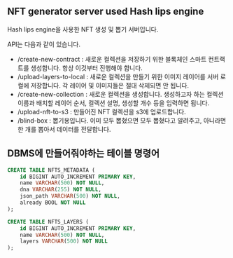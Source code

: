 ## NFT generator server used Hash lips engine

Hash lips engine을 사용한 NFT 생성 및 뽑기 서버입니다.

API는 다음과 같이 있습니다.

+ /create-new-contract : 새로운 컬렉션을 저장하기 위한 블록체인 스마트 컨트랙트를 생성합니다. 항상 이것부터 진행해야 합니다.
+ /upload-layers-to-local : 새로운 컬렉션을 만들기 위한 이미지 레이어를 서버 로컬에 저장합니다. 각 레이어 및 이미지들은 절대 삭제되면 안 됩니다.
+ /create-new-collection : 새로운 컬렉션을 생성합니다. 생성하고자 하는 컬렉션 이름과 배치할 레이어 순서, 컬렉션 설명, 생성할 개수 등을 입력하면 됩니다.
+ /upload-nft-to-s3 : 만들어진 NFT 컬렉션을 s3에 업로드합니다. 
+ /blind-box : 뽑기용입니다. 이미 모두 뽑혔으면 모두 뽑혔다고 알려주고, 아니라면 한 개를 뽑아서 데이터를 전달합니다.

## DBMS에 만들어줘야하는 테이블 명령어

```sql
CREATE TABLE NFTS_METADATA (
	id BIGINT AUTO_INCREMENT PRIMARY KEY,
	name VARCHAR(500) NOT NULL,
	dna VARCHAR(255) NOT NULL,
	json_path VARCHAR(500) NOT NULL,
	already BOOL NOT NULL
);

CREATE TABLE NFTS_LAYERS (
	id BIGINT AUTO_INCREMENT PRIMARY KEY,
	name VARCHAR(500) NOT NULL,
	layers VARCHAR(500) NOT NULL
);
```
